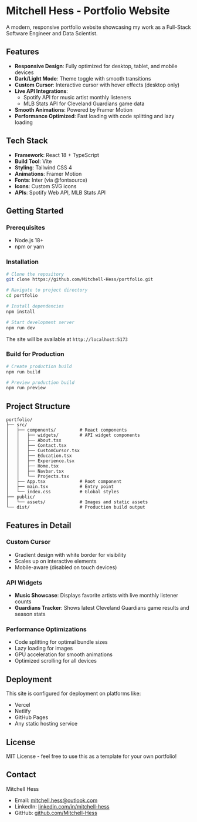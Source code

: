 # Mitchell Hess - Portfolio Website

A modern, responsive portfolio website showcasing my work as a Full-Stack Software Engineer and Data Scientist.

## Features

- **Responsive Design**: Fully optimized for desktop, tablet, and mobile devices
- **Dark/Light Mode**: Theme toggle with smooth transitions
- **Custom Cursor**: Interactive cursor with hover effects (desktop only)
- **Live API Integrations**:
  - Spotify API for music artist monthly listeners
  - MLB Stats API for Cleveland Guardians game data
- **Smooth Animations**: Powered by Framer Motion
- **Performance Optimized**: Fast loading with code splitting and lazy loading

## Tech Stack

- **Framework**: React 18 + TypeScript
- **Build Tool**: Vite
- **Styling**: Tailwind CSS 4
- **Animations**: Framer Motion
- **Fonts**: Inter (via @fontsource)
- **Icons**: Custom SVG icons
- **APIs**: Spotify Web API, MLB Stats API

## Getting Started

### Prerequisites

- Node.js 18+
- npm or yarn

### Installation

```bash
# Clone the repository
git clone https://github.com/Mitchell-Hess/portfolio.git

# Navigate to project directory
cd portfolio

# Install dependencies
npm install

# Start development server
npm run dev
```

The site will be available at `http://localhost:5173`

### Build for Production

```bash
# Create production build
npm run build

# Preview production build
npm run preview
```

## Project Structure

```
portfolio/
├── src/
│   ├── components/         # React components
│   │   ├── widgets/        # API widget components
│   │   ├── About.tsx
│   │   ├── Contact.tsx
│   │   ├── CustomCursor.tsx
│   │   ├── Education.tsx
│   │   ├── Experience.tsx
│   │   ├── Home.tsx
│   │   ├── Navbar.tsx
│   │   └── Projects.tsx
│   ├── App.tsx             # Root component
│   ├── main.tsx            # Entry point
│   └── index.css           # Global styles
├── public/
│   └── assets/             # Images and static assets
└── dist/                   # Production build output
```

## Features in Detail

### Custom Cursor
- Gradient design with white border for visibility
- Scales up on interactive elements
- Mobile-aware (disabled on touch devices)

### API Widgets
- **Music Showcase**: Displays favorite artists with live monthly listener counts
- **Guardians Tracker**: Shows latest Cleveland Guardians game results and season stats

### Performance Optimizations
- Code splitting for optimal bundle sizes
- Lazy loading for images
- GPU acceleration for smooth animations
- Optimized scrolling for all devices

## Deployment

This site is configured for deployment on platforms like:
- Vercel
- Netlify
- GitHub Pages
- Any static hosting service

## License

MIT License - feel free to use this as a template for your own portfolio!

## Contact

Mitchell Hess
- Email: mitchell.hess@outlook.com
- LinkedIn: [linkedin.com/in/mitchell-hess](https://www.linkedin.com/in/mitchell-hess/)
- GitHub: [github.com/Mitchell-Hess](https://github.com/Mitchell-Hess)
